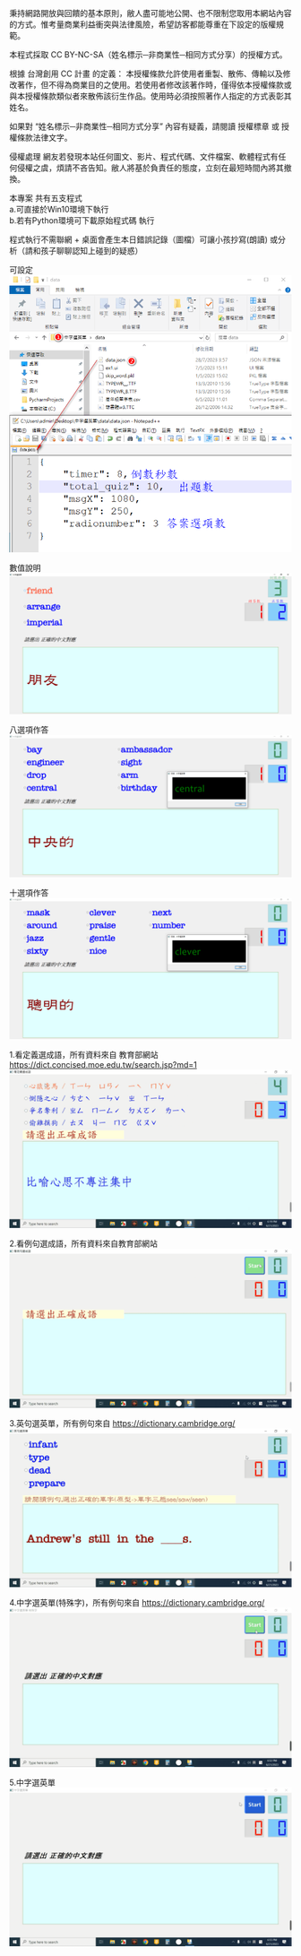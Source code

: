 秉持網路開放與回饋的基本原則，敝人盡可能地公開、也不限制您取用本網站內容的方式。惟考量商業利益衝突與法律風險，希望訪客都能尊重在下設定的版權規範。

本程式採取 CC BY-NC-SA（姓名標示─非商業性─相同方式分享）的授權方式。

根據 台灣創用 CC 計畫 的定義：
本授權條款允許使用者重製、散佈、傳輸以及修改著作，但不得為商業目的之使用。若使用者修改該著作時，僅得依本授權條款或與本授權條款類似者來散佈該衍生作品。使用時必須按照著作人指定的方式表彰其姓名。

如果對 “姓名標示─非商業性─相同方式分享” 內容有疑義，請閱讀 授權標章 或 授權條款法律文字。

侵權處理
網友若發現本站任何圖文、影片、程式代碼、文件檔案、軟體程式有任何侵權之虞，煩請不吝告知。敝人將基於負責任的態度，立刻在最短時間內將其撤換。

本專案 共有五支程式  
a.可直接於Win10環境下執行  
b.若有Python環境可下載原始程式碼 執行  

程式執行不需聯網 + 桌面會產生本日錯誤記錄（圖檔）可讓小孩抄寫(朗讀) 或分析（請和孩子聊聊認知上碰到的疑惑）

可設定  
![數值設置](https://github.com/tom522118/ExamPractise/blob/main/img/中字選英單_數值設置.png)

數值說明
![數值設置](https://github.com/tom522118/ExamPractise/blob/main/img/中字選英單_數值說明.png)

八選項作答
![八選項作答](https://github.com/tom522118/ExamPractise/blob/main/img/中字選英單_一次出8個選項.png)

十選項作答
![十選項作答](https://github.com/tom522118/ExamPractise/blob/main/img/中字選英單_一次出10個選項.png)

1.看定義選成語，所有資料來自 教育部網站 https://dict.concised.moe.edu.tw/search.jsp?md=1
[![看定義選成語-點擊看影片](https://github.com/tom522118/ExamPractise/blob/main/img/%E7%9C%8B%E5%AE%9A%E7%BE%A9%E9%81%B8%E6%88%90%E8%AA%9E.png)](https://www.youtube.com/watch?v=Q0lkc1DmE2E)

2.看例句選成語，所有資料來自教育部網站
[![看例句選成語-點擊看影片](https://github.com/tom522118/ExamPractise/blob/main/img/%E7%9C%8B%E4%BE%8B%E5%8F%A5%E9%81%B8%E6%88%90%E8%AA%9E.png)](https://www.youtube.com/watch?v=YUrB62C1DDA)

3.英句選英單，所有例句來自 https://dictionary.cambridge.org/
[![英句選英單-點擊看影片](https://github.com/tom522118/ExamPractise/blob/main/img/%E8%8B%B1%E5%8F%A5%E9%81%B8%E8%8B%B1%E5%96%AE.png)](https://www.youtube.com/watch?v=GprFNEHsgAI)

4.中字選英單(特殊字)，所有例句來自 https://dictionary.cambridge.org/
[![中字選英單(特殊字)-點擊看影片](https://github.com/tom522118/ExamPractise/blob/main/img/%E4%B8%AD%E5%AD%97%E9%81%B8%E8%8B%B1%E5%96%AE.%E7%89%B9%E6%AE%8A%E5%AD%97.png)](https://www.youtube.com/watch?v=wMkoDjdOr5I)

5.中字選英單
[![中字選英單-點擊看影片](https://github.com/tom522118/ExamPractise/blob/main/img/%E4%B8%AD%E5%AD%97%E9%81%B8%E8%8B%B1%E5%96%AE.png)](https://www.youtube.com/watch?v=TqO4TMnLq9s)


